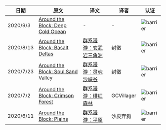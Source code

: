 |日期|原文|译文|译者|认证|
|---|---|---|---|---|
|2020/9/3|[Around the Block: Deep Cold Ocean](https://www.minecraft.net/en-us/article/around-block--deep-cold-ocean)|-|-|![barrier](https://user-images.githubusercontent.com/15277496/76684847-3c2d4900-65dd-11ea-8d91-c7be623cf3d2.png)|
|2020/8/13|[Around the Block: Basalt Deltas](https://www.minecraft.net/en-us/article/around-block--basalt-deltas)|[群系漫游：玄武岩三角洲](https://www.mcbbs.net/thread-1101331-1-1.html)|封徵|![barrier](https://user-images.githubusercontent.com/15277496/76684847-3c2d4900-65dd-11ea-8d91-c7be623cf3d2.png)|
|2020/7/23|[Around the Block: Soul Sand Valley](https://www.minecraft.net/en-us/article/around-block--soul-sand-valley)|[群系漫游：灵魂沙峡谷](https://www.mcbbs.net/thread-1085214-1-1.html)|封徵|![barrier](https://user-images.githubusercontent.com/15277496/76684847-3c2d4900-65dd-11ea-8d91-c7be623cf3d2.png)|
|2020/7/2|[Around the Block: Crimson Forest](https://www.minecraft.net/en-us/article/around-block--crimson-forest)|[群系漫游：绯红森林](https://www.mcbbs.net/thread-1071347-1-1.html)|GCVillager|![barrier](https://user-images.githubusercontent.com/15277496/76684847-3c2d4900-65dd-11ea-8d91-c7be623cf3d2.png)|
|2020/6/11|[Around the Block: Plains](https://www.minecraft.net/en-us/article/around-block--plains)|[群系漫游：平原](https://www.mcbbs.net/thread-1060392-1-1.html)|沙皮弃狗|![barrier](https://user-images.githubusercontent.com/15277496/76684847-3c2d4900-65dd-11ea-8d91-c7be623cf3d2.png)|
